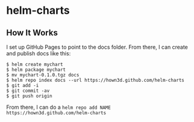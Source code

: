 # helm-charts

## How It Works

I set up GitHub Pages to point to the docs folder. From there, I can create and publish docs like this:

```
$ helm create mychart
$ helm package mychart
$ mv mychart-0.1.0.tgz docs
$ helm repo index docs --url https://hown3d.github.com/helm-charts
$ git add -i
$ git commit -av
$ git push origin
```

From there, I can do a `helm repo add NAME https://hown3d.github.com/helm-charts`
